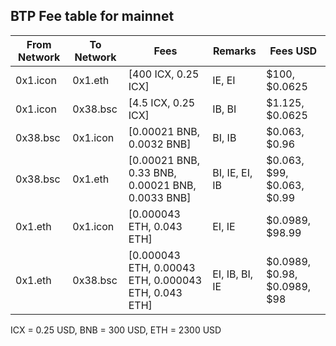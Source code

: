 ## BTP Fee table for mainnet

| From Network | To Network | Fees                                    			    | Remarks        | Fees USD                      |
|--------------|------------|-------------------------------------------------------|----------------|-------------------------------|
| 0x1.icon     | 0x1.eth    | [400 ICX, 0.25 ICX]                     			    | IE, EI         | $100, $0.0625				 |
| 0x1.icon     | 0x38.bsc   | [4.5 ICX, 0.25 ICX]                     			    | IB, BI         | $1.125, $0.0625				 |
| 0x38.bsc     | 0x1.icon   | [0.00021 BNB, 0.0032 BNB]               			    | BI, IB         | $0.063, $0.96				 |
| 0x38.bsc     | 0x1.eth    | [0.00021 BNB, 0.33 BNB, 0.00021 BNB, 0.0033 BNB]      | BI, IE, EI, IB | $0.063, $99, $0.063, $0.99    |
| 0x1.eth      | 0x1.icon   | [0.000043 ETH, 0.043 ETH]                 			| EI, IE         | $0.0989, $98.99  		     |
| 0x1.eth      | 0x38.bsc   | [0.000043 ETH, 0.00043 ETH, 0.000043 ETH, 0.043 ETH]  | EI, IB, BI, IE | $0.0989, $0.98, $0.0989, $98  |

ICX = 0.25 USD, BNB = 300 USD, ETH = 2300 USD